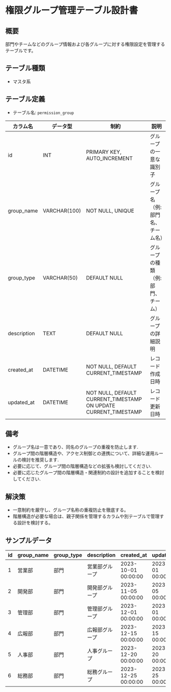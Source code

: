 # 権限グループ管理テーブル設計書

## 概要
部門やチームなどのグループ情報および各グループに対する権限設定を管理するテーブルです。

## テーブル種類
- マスタ系

## テーブル定義
- テーブル名: `permission_group`

| カラム名    | データ型      | 制約                                        | 説明                                    |
|-------------|---------------|---------------------------------------------|-----------------------------------------|
| id          | INT           | PRIMARY KEY, AUTO_INCREMENT                 | グループの一意な識別子                   |
| group_name  | VARCHAR(100)  | NOT NULL, UNIQUE                            | グループ名（例: 部門名、チーム名）         |
| group_type  | VARCHAR(50)   | DEFAULT NULL                                | グループの種類（例: 部門、チーム）          |
| description | TEXT          | DEFAULT NULL                                | グループの詳細説明                       |
| created_at  | DATETIME      | NOT NULL, DEFAULT CURRENT_TIMESTAMP         | レコード作成日時                        |
| updated_at  | DATETIME      | NOT NULL, DEFAULT CURRENT_TIMESTAMP ON UPDATE CURRENT_TIMESTAMP | レコード更新日時                        |

## 備考
- グループ名は一意であり、同名のグループの重複を防止します.
- グループ間の階層構造や、アクセス制御との連携について、詳細な運用ルールの検討を推奨します.
- 必要に応じて、グループ間の階層構造などの拡張も検討してください.
- 必要に応じたグループ間の階層構造・関連制約の設計を追加することを検討してください.

## 解決策
- 一意制約を厳守し、グループ名称の重複防止を徹底する。
- 階層構造が必要な場合は、親子関係を管理するカラムや別テーブルで管理する設計を検討する。

## サンプルデータ

| id | group_name  | group_type | description         | created_at           | updated_at           |
|----|-------------|------------|---------------------|----------------------|----------------------|
| 1  | 営業部      | 部門       | 営業部グループ     | 2023-10-01 00:00:00  | 2023-10-01 00:00:00  |
| 2  | 開発部      | 部門       | 開発部グループ     | 2023-11-05 00:00:00  | 2023-11-05 00:00:00  |
| 3  | 管理部      | 部門       | 管理部グループ     | 2023-12-01 00:00:00  | 2023-12-01 00:00:00  |
| 4  | 広報部      | 部門       | 広報部グループ     | 2023-12-15 00:00:00  | 2023-12-15 00:00:00  |
| 5  | 人事部      | 部門       | 人事グループ       | 2023-12-20 00:00:00  | 2023-12-20 00:00:00  |
| 6  | 総務部      | 部門       | 総務グループ       | 2023-12-25 00:00:00  | 2023-12-25 00:00:00  |

